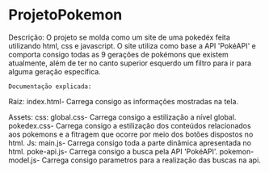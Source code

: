 # ProjetoPokemon

Descrição:
O projeto se molda como um site de uma pokedéx feita utilizando html, css e javascript. O site utiliza como base a API 'PokéAPI' e comporta consigo todas as 9 gerações de pokémons que existem atualmente, além de ter no canto superior esquerdo um filtro para ir para alguma geração específica.

    Documentação explicada:

Raiz:
index.html- Carrega consigo as informações mostradas na tela.

Assets:
css:
global.css- Carrega consigo a estilização a nível global.
pokedex.css- Carrega consigo a estilização dos conteúdos relacionados aos pokemons e a fitragem que ocorre por meio dos botões dispostos no html.
Js:
main.js- Carrega consigo toda a parte dinâmica apresentada no html.
poke-api.js- Carrega consigo a busca pela API 'PokéAPI'.
pokemon-model.js- Carrega consigo parametros para a realização das buscas na api.




